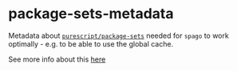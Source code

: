 # package-sets-metadata
Metadata about [`purescript/package-sets`](https://github.com/purescript/package-sets) needed for `spago` to work optimally - e.g. to be able to use the global cache.

See more info about this [here](https://github.com/spacchetti/pacchettibotti)
